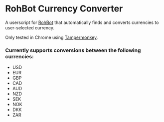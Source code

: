 # RohBot Currency Converter
A userscript for [RohBot](https://rohbot.net) that automatically finds and converts currencies to user-selected currency.

Only tested in Chrome using [Tampermonkey](http://tampermonkey.net/).

### Currently supports conversions between the following currencies:
* USD
* EUR
* GBP
* CAD
* AUD
* NZD
* SEK
* NOK
* DKK
* ZAR
